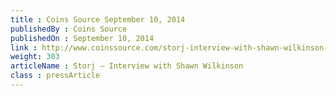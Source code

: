 ```yaml
---
title : Coins Source September 10, 2014
publishedBy : Coins Source
publishedOn : September 10, 2014
link : http://www.coinssource.com/storj-interview-with-shawn-wilkinson-coins-source-exclusive
weight: 303
articleName : Storj – Interview with Shawn Wilkinson
class : pressArticle
---
```

